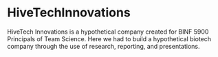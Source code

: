 # HiveTechInnovations
HiveTech Innovations is a hypothetical company created for BINF 5900 Principals of Team Science. Here we had to build a hypothetical biotech company through the use of research, reporting, and presentations. 
